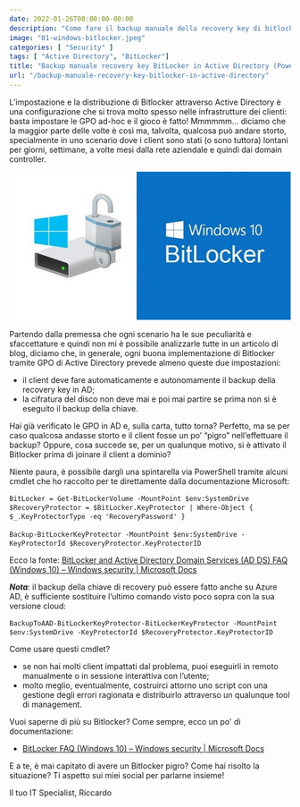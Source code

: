 ```yaml
---
date: 2022-01-26T08:00:00-00:00
description: "Come fare il backup manuale della recovery key di bitlocker in Active Directory con PowerShell."
image: "01-windows-bitlocker.jpeg"
categories: [ "Security" ]
tags: [ "Active Directory", "BitLocker"]
title: "Backup manuale recovery key BitLocker in Active Directory (Powershell)"
url: "/backup-manuale-recovery-key-bitlocker-in-active-directory"
---
```

L’impostazione e la distribuzione di Bitlocker attraverso Active Directory è una configurazione che si trova molto spesso nelle infrastrutture dei clienti: basta impostare le GPO ad-hoc e il gioco è fatto! Mmmmmm… diciamo che la maggior parte delle volte è così ma, talvolta, qualcosa può andare storto, specialmente in uno scenario dove i client sono stati (o sono tuttora) lontani per giorni, settimane, a volte mesi dalla rete aziendale e quindi dai domain controller.

![Windows BitLocker](01-windows-bitlocker.jpeg)

Partendo dalla premessa che ogni scenario ha le sue peculiarità e sfaccettature e quindi non mi è possibile analizzarle tutte in un articolo di blog, diciamo che, in generale, ogni buona implementazione di Bitlocker tramite GPO di Active Directory prevede almeno queste due impostazioni:
- il client deve fare automaticamente e autonomamente il backup della recovery key in AD;
- la cifratura del disco non deve mai e poi mai partire se prima non si è eseguito il backup della chiave.

Hai già verificato le GPO in AD e, sulla carta, tutto torna? Perfetto, ma se per caso qualcosa andasse storto e il client fosse un po’ “pigro” nell’effettuare il backup? Oppure, cosa succede se, per un qualunque motivo, si è attivato il Bitlocker prima di joinare il client a dominio?

Niente paura, è possibile dargli una spintarella via PowerShell tramite alcuni cmdlet che ho raccolto per te direttamente dalla documentazione Microsoft:

    BitLocker = Get-BitLockerVolume -MountPoint $env:SystemDrive
    $RecoveryProtector = $BitLocker.KeyProtector | Where-Object { $_.KeyProtectorType -eq 'RecoveryPassword' }

    Backup-BitLockerKeyProtector -MountPoint $env:SystemDrive -KeyProtectorId $RecoveryProtector.KeyProtectorID

Ecco la fonte: [BitLocker and Active Directory Domain Services (AD DS) FAQ (Windows 10) – Windows security | Microsoft Docs](https://docs.microsoft.com/en-us/windows/security/information-protection/bitlocker/bitlocker-and-adds-faq#what-if-bitlocker-is-enabled-on-a-computer-before-the-computer-has-joined-the-domain-)

***Nota***: il backup della chiave di recovery può essere fatto anche su Azure AD, è sufficiente sostituire l’ultimo comando visto poco sopra con la sua versione cloud:

    BackupToAAD-BitLockerKeyProtector-BitLockerKeyProtector -MountPoint $env:SystemDrive -KeyProtectorId $RecoveryProtector.KeyProtectorID

Come usare questi cmdlet?
- se non hai molti client impattati dal problema, puoi eseguirli in remoto manualmente o in sessione interattiva con l’utente;
- molto meglio, eventualmente, costruirci attorno uno script con una gestione degli errori ragionata e distribuirlo attraverso un qualunque tool di management.

Vuoi saperne di più su Bitlocker? Come sempre, ecco un po' di documentazione:

- [BitLocker FAQ (Windows 10) – Windows security | Microsoft Docs](https://docs.microsoft.com/en-us/windows/security/information-protection/bitlocker/bitlocker-frequently-asked-questions)

E a te, è mai capitato di avere un Bitlocker pigro? Come hai risolto la situazione? Ti aspetto sui miei social per parlarne insieme!

Il tuo IT Specialist, Riccardo

